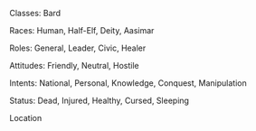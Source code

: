 Classes: Bard

Races: Human, Half-Elf, Deity, Aasimar

Roles: General, Leader, Civic, Healer

Attitudes: Friendly, Neutral, Hostile

Intents: National, Personal, Knowledge, Conquest, Manipulation

Status: Dead, Injured, Healthy, Cursed, Sleeping

Location

